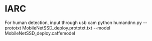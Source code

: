 # IARC

For human detection, input through usb cam
python humandnn.py --prototxt MobileNetSSD_deploy.prototxt.txt --model MobileNetSSD_deploy.caffemodel
